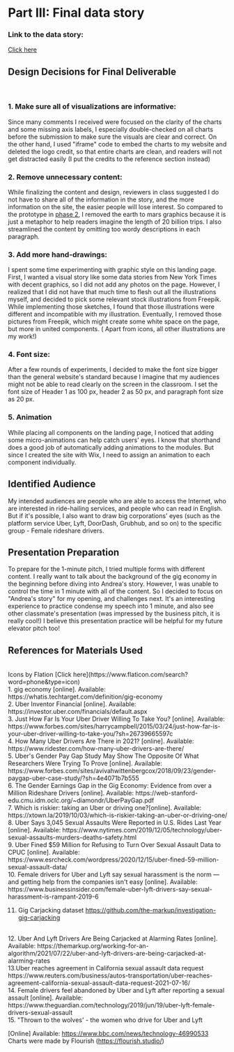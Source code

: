 
# Part III: Final data story

### Link to the data story:
[Click here](https://www.yujanchang.com/femaleuberdriver)


## Design Decisions for Final Deliverable
<br>

### 1. Make sure all of visualizations are informative:
Since many comments I received were focused on the clarity of the charts and some missing axis labels, I especially double-checked on all charts before the submission to make sure the visuals are clear and correct. On the other hand, I used "iframe" code to embed the charts to my website and deleted the logo credit, so that entire charts are clean, and readers will not get distracted easily (I put the credits to the reference section instead)
<br>
### 2. Remove unnecessary content:
While finalizing the content and design, reviewers in class suggested I do not have to share all of the information in the story, and the more information on the site, the easier people will lose interest. So compared to the prototype in [phase 2](https://preview.shorthand.com/4BtDcbYiMgXKWjfQ), I removed the earth to mars graphics because it is just a metaphor to help readers imagine the length of 20 billion trips. I also streamlined the content by omitting too wordy descriptions in each paragraph.
<br>
### 3. Add more hand-drawings:
I spent some time experimenting with graphic style on this landing page. First, I wanted a visual story like some data stories from New York Times with decent graphics, so I did not add any photos on the page. However, I realized that I did not have that much time to flesh out all the illustrations myself, and decided to pick some relevant stock illustrations from Freepik. While implementing those sketches, I found that those illustrations were different and incompatible with my illustration. Eventually, I removed those pictures from Freepik, which might create some white space on the page, but more in united components. ( Apart from icons, all other illustrations are my work!)
<br>

###  4. Font size:
After a few rounds of experiments, I decided to make the font size bigger than the general website's standard because I imagine that my audiences might not be able to read clearly on the screen in the classroom. I set the font size of Header 1 as 100 px, header 2 as 50 px, and paragraph font size as 20 px.
<br>

###  5. Animation
While placing all components on the landing page, I noticed that adding some micro-animations can help catch users' eyes. I know that shorthand does a good job of automatically adding animations to the modules. But since I created the site with Wix, I need to assign an animation to each component individually. 

## Identified Audience 

My intended audiences are people who are able to access the Internet, who are interested in ride-hailing services, and people who can read in English. But if it's possible, I also want to draw big corporations' eyes (such as the platform service Uber, Lyft, DoorDash, Grubhub, and so on) to the specific group - Female rideshare drivers.


## Presentation Preparation

To prepare for the 1-minute pitch, I tried multiple forms with different content. I really want to talk about the background of the gig economy in the beginning before diving into Andrea's story. However, I was unable to control the time in 1 minute with all of the content. So I decided to focus on "Andrea's story" for my opening, and challenges next. It's an interesting experience to practice condense my speech into 1 minute, and also see other classmate's presentation (was impressed by the business pitch, it is really cool!) I believe this presentation practice will be helpful for my future elevator pitch too!

## References for Materials Used

<br>
Icons by Flation [Click here](https://www.flaticon.com/search?word=phone&type=icon)
<br>
1. gig economy [online]. Available: https://whatis.techtarget.com/definition/gig-economy
<br>
2. Uber Inventor Financial [online]. Available: https://investor.uber.com/financials/default.aspx
<br>
3. Just How Far Is Your Uber Driver Willing To Take You? [online]. Available: https://www.forbes.com/sites/harrycampbell/2015/03/24/just-how-far-is-your-uber-driver-willing-to-take-you/?sh=26739665597c
<br>
4. How Many Uber Drivers Are There in 2021? [online]. Available: https://www.ridester.com/how-many-uber-drivers-are-there/
<br>
5. Uber's Gender Pay Gap Study May Show The Opposite Of What Researchers Were Trying To Prove [online]. Available: https://www.forbes.com/sites/avivahwittenbergcox/2018/09/23/gender-paygap-uber-case-study/?sh=4e4071b7b555
<br>
6. The Gender Earnings Gap in the Gig Economy: Evidence from over a Million Rideshare Drivers [online]. Available: https://web-stanford-edu.cmu.idm.oclc.org/~diamondr/UberPayGap.pdf
<br>
7. Which is riskier: taking an Uber or driving one?[online]. Available: https://xtown.la/2019/10/03/which-is-riskier-taking-an-uber-or-driving-one/
<br>
8. Uber Says 3,045 Sexual Assaults Were Reported in U.S. Rides Last Year [online]. Available: https://www.nytimes.com/2019/12/05/technology/uber-sexual-assaults-murders-deaths-safety.html
<br>
9. Uber Fined $59 Million for Refusing to Turn Over Sexual Assault Data to CPUC [online]. Available: https://www.esrcheck.com/wordpress/2020/12/15/uber-fined-59-million-sexual-assault-data/
<br>
10. Female drivers for Uber and Lyft say sexual harassment is the norm — and getting help from the companies isn't easy [online]. Available: https://www.businessinsider.com/female-uber-lyft-drivers-say-sexual-harassment-is-rampant-2019-6 <br>

11. Gig Carjacking dataset https://github.com/the-markup/investigation-gig-carjacking
<br>
12. Uber And Lyft Drivers Are Being Carjacked at Alarming Rates [online]. Available: https://themarkup.org/working-for-an-algorithm/2021/07/22/uber-and-lyft-drivers-are-being-carjacked-at-alarming-rates
<br>
13.Uber reaches agreement in California sexual assault data request https://www.reuters.com/business/autos-transportation/uber-reaches-agreement-california-sexual-assault-data-request-2021-07-16/
<br>
14. Female drivers feel abandoned by Uber and Lyft after reporting a sexual assault [online]. Available: https://www.theguardian.com/technology/2019/jun/19/uber-lyft-female-drivers-sexual-assault
<br>
15. "Thrown to the wolves' - the women who drive for Uber and Lyft

[Online] Available: https://www.bbc.com/news/technology-46990533
<br>
Charts were made by Flourish (https://flourish.studio/)
